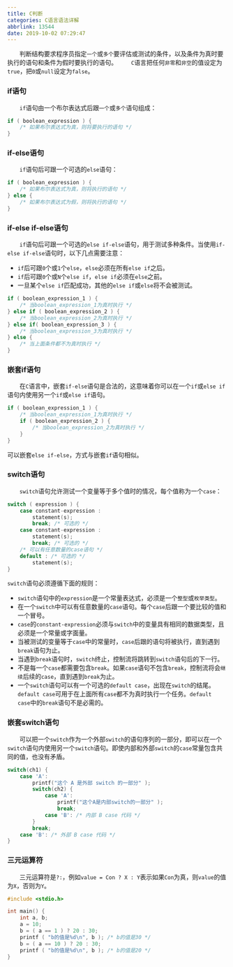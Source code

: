 ```yaml
---
title: C判断
categories: C语言语法详解
abbrlink: 13544
date: 2019-10-02 07:29:47
---
```

&emsp;&emsp;判断结构要求程序员指定`一个`或`多个`要评估或测试的条件，以及条件为真时要执行的语句和条件为假时要执行的语句。
&emsp;&emsp;`C`语言把任何`非零`和`非空`的值设定为`true`，把`0`或`null`设定为`false`。

### if语句

&emsp;&emsp;`if`语句由一个布尔表达式后跟`一个`或`多个`语句组成：

``` cpp
if ( boolean_expression ) {
    /* 如果布尔表达式为真，则将要执行的语句 */
}
```

### if-else语句

&emsp;&emsp;`if`语句后可跟一个可选的`else`语句：

``` cpp
if ( boolean_expression ) {
    /* 如果布尔表达式为真，则将执行的语句 */
} else {
    /* 如果布尔表达式为假，则将执行的语句 */
}
```

### if-else if-else语句

&emsp;&emsp;`if`语句后可跟一个可选的`else if-else`语句，用于测试多种条件。当使用`if-else if-else`语句时，以下几点需要注意：

- `if`后可跟`0`个或`1`个`else`，`else`必须在所有`else if`之后。
- `if`后可跟`0`个或`N`个`else if`，`else if`必须在`else`之前。
- 一旦某个`else if`匹配成功，其他的`else if`或`else`将不会被测试。

``` cpp
if ( boolean_expression_1 ) {
    /* 当boolean_expression_1为真时执行 */
} else if ( boolean_expression_2 ) {
    /* 当boolean_expression_2为真时执行 */
} else if( boolean_expression_3 ) {
    /* 当boolean_expression_3为真时执行 */
} else {
    /* 当上面条件都不为真时执行 */
}
```

### 嵌套if语句

&emsp;&emsp;在`C`语言中，嵌套`if-else`语句是合法的，这意味着你可以在一个`if`或`else if`语句内使用另一个`if`或`else if`语句。

``` cpp
if ( boolean_expression_1 ) {
    /* 当boolean_expression_1为真时执行 */
    if ( boolean_expression_2 ) {
        /* 当boolean_expression_2为真时执行 */
    }
}
```

可以嵌套`else if-else`，方式与嵌套`if`语句相似。

### switch语句

&emsp;&emsp;`switch`语句允许测试一个变量等于多个值时的情况，每个值称为一个`case`：

``` cpp
switch ( expression ) {
    case constant-expression :
        statement(s);
        break; /* 可选的 */
    case constant-expression :
        statement(s);
        break; /* 可选的 */
    /* 可以有任意数量的case语句 */
    default : /* 可选的 */
        statement(s);
}
```

`switch`语句必须遵循下面的规则：

- `switch`语句中的`expression`是一个常量表达式，必须是一个`整型`或`枚举类型`。
- 在一个`switch`中可以有任意数量的`case`语句。每个`case`后跟一个要比较的值和一个冒号。
- `case`的`constant-expression`必须与`switch`中的变量具有相同的数据类型，且必须是一个常量或字面量。
- 当被测试的变量等于`case`中的常量时，`case`后跟的语句将被执行，直到遇到`break`语句为止。
- 当遇到`break`语句时，`switch`终止，控制流将跳转到`switch`语句后的下一行。
- 不是每一个`case`都需要包含`break`。如果`case`语句不包含`break`，控制流将会`继续`后续的`case`，直到遇到`break`为止。
- 一个`switch`语句可以有一个可选的`default case`，出现在`switch`的结尾。`default case`可用于在上面所有`case`都不为真时执行一个任务。`default case`中的`break`语句不是必需的。

### 嵌套switch语句

&emsp;&emsp;可以把一个`switch`作为一个外部`switch`的语句序列的一部分，即可以在一个`switch`语句内使用另一个`switch`语句。即使内部和外部`switch`的`case`常量包含共同的值，也没有矛盾。

``` cpp
switch(ch1) {
    case 'A':
        printf("这个 A 是外部 switch 的一部分" );
        switch(ch2) {
            case 'A':
                printf("这个A是内部switch的一部分" );
                break;
            case 'B': /* 内部 B case 代码 */
        }
        break;
    case 'B': /* 外部 B case 代码 */
}
```

### 三元运算符

&emsp;&emsp;三元运算符是`?:`，例如`value = Con ? X : Y`表示如果`Con`为真，则`value`的值为`X`，否则为`Y`。

``` cpp
#include <stdio.h>

int main() {
    int a, b;
    a = 10;
    b = ( a == 1 ) ? 20 : 30;
    printf ( "b的值是%d\n", b ); /* b的值是30 */
    b = ( a == 10 ) ? 20 : 30;
    printf ( "b的值是%d\n", b ); /* b的值是20 */
}
```
